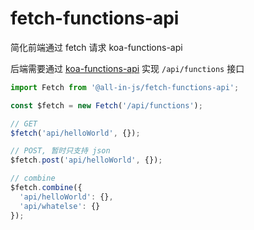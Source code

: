 # fetch-functions-api

简化前端通过 fetch 请求 koa-functions-api

后端需要通过 [koa-functions-api](https://github.com/all-in-js/koa-functions-api) 实现 `/api/functions` 接口

```js
import Fetch from '@all-in-js/fetch-functions-api';

const $fetch = new Fetch('/api/functions');

// GET
$fetch('api/helloWorld', {});

// POST, 暂时只支持 json
$fetch.post('api/helloWorld', {});

// combine
$fetch.combine({
  'api/helloWorld': {},
  'api/whatelse': {}
});
```